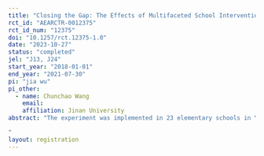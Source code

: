 ```yaml
---
title: "Closing the Gap: The Effects of Multifaceted School Intervention on Left-behind Children"
rct_id: "AEARCTR-0012375"
rct_id_num: "12375"
doi: "10.1257/rct.12375-1.0"
date: "2023-10-27"
status: "completed"
jel: "J13, J24"
start_year: "2018-01-01"
end_year: "2021-07-30"
pi: "jia wu"
pi_other:
  - name: Chunchao Wang
    email: 
    affiliation: Jinan University
abstract: "The experiment was implemented in 23 elementary schools in Yunmeng County in Hubei province of China. At the beginning of the spring semester in 2017–2018 school year, students from 3rd to 5th grades in the 23 schools participated in a baseline survey. Based on the information collected in the baseline survey, we can identify the left-behind children. We randomly selected 23 primary schools (145 classes) from 46 public primary schools to participate our experiment in the second semester in 2017-2018 school year. We design two treatment arms. First, video calling intervention. The video calling was directed by class head teachers, who participated in a training meeting to learn how to implement the video calling intervention. Each week, teachers spend two 10-minute sessions using their cell phones to give a video phone call to parents of left-behind children. The teacher schedules a time at the parents’ convenience, usually at lunchtime. After the time is agreed upon by the parents, the teacher takes the child to his/her office (or a spare room if there are people around) and provides their cell phone to let the child talk to their migrant parents by video call. Second, after-school tutoring intervention. After the last class in the afternoon, treated left-behind children took a 40-minute tutoring class, instructed by teachers. Each week, students have two lessons, one for Chinese and the other for mathematics. The content of class is to review the knowledge in the past days in the week. The treated children in the same grade and school were located in a spare classroom and instructed by a recruited teacher. 
"
layout: registration
---
```


